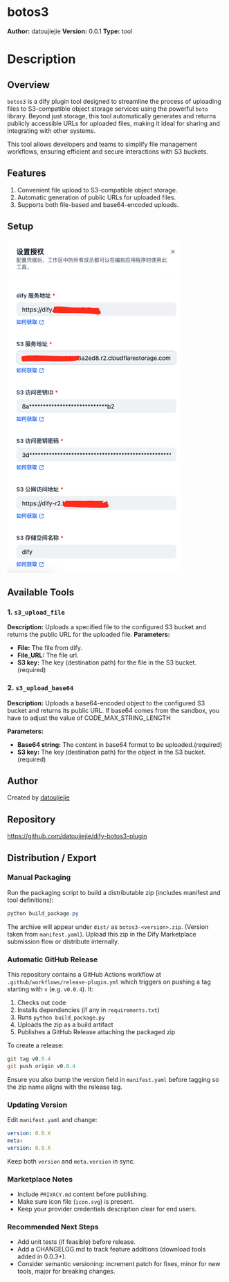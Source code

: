 # botos3

**Author:** datoujiejie
**Version:** 0.0.1
**Type:** tool

# Description

## Overview

`botos3` is a dify plugin tool designed to streamline the process of uploading files to S3-compatible object storage services using the powerful `boto` library. Beyond just storage, this tool automatically generates and returns publicly accessible URLs for uploaded files, making it ideal for sharing and integrating with other systems.

This tool allows developers and teams to simplify file management workflows, ensuring efficient and secure interactions with S3 buckets.

## Features

1. Convenient file upload to S3-compatible object storage.
2. Automatic generation of public URLs for uploaded files.
3. Supports both file-based and base64-encoded uploads.

## Setup

![](./_assets/setup.png)

## Available Tools

### 1. `s3_upload_file`

**Description:** Uploads a specified file to the configured S3 bucket and returns the public URL for the uploaded file.
**Parameters:**

- **File:** The file from dify.
- **File_URL:**  The file url.
- **S3 key:** The key (destination path) for the file in the S3 bucket. (required)



### 2. `s3_upload_base64`

**Description:** Uploads a base64-encoded object to the configured S3 bucket and returns its public URL. 
If base64 comes from the sandbox, you have to adjust the value of CODE_MAX_STRING_LENGTH

**Parameters:**

- **Base64 string:** The content in base64 format to be uploaded.(required)
- **S3 key:** The key (destination path) for the object in the S3 bucket.(required)

## Author


Created by [datoujiejie](https://github.com/datoujiejie)

## Repository


https://github.com/datoujiejie/dify-botos3-plugin

## Distribution / Export

### Manual Packaging

Run the packaging script to build a distributable zip (includes manifest and tool definitions):

```powershell
python build_package.py
```

The archive will appear under `dist/` as `botos3-<version>.zip`. (Version taken from `manifest.yaml`). Upload this zip in the Dify Marketplace submission flow or distribute internally.

### Automatic GitHub Release

This repository contains a GitHub Actions workflow at `.github/workflows/release-plugin.yml` which triggers on pushing a tag starting with `v` (e.g. `v0.0.4`). It:

1. Checks out code
2. Installs dependencies (if any in `requirements.txt`)
3. Runs `python build_package.py`
4. Uploads the zip as a build artifact
5. Publishes a GitHub Release attaching the packaged zip

To create a release:

```powershell
git tag v0.0.4
git push origin v0.0.4
```

Ensure you also bump the version field in `manifest.yaml` before tagging so the zip name aligns with the release tag.

### Updating Version

Edit `manifest.yaml` and change:

```yaml
version: 0.0.X
meta:
version: 0.0.X
```

Keep both `version` and `meta.version` in sync.

### Marketplace Notes

- Include `PRIVACY.md` content before publishing.
- Make sure icon file (`icon.svg`) is present.
- Keep your provider credentials description clear for end users.

### Recommended Next Steps

- Add unit tests (if feasible) before release.
- Add a CHANGELOG.md to track feature additions (download tools added in 0.0.3+).
- Consider semantic versioning: increment patch for fixes, minor for new tools, major for breaking changes.

